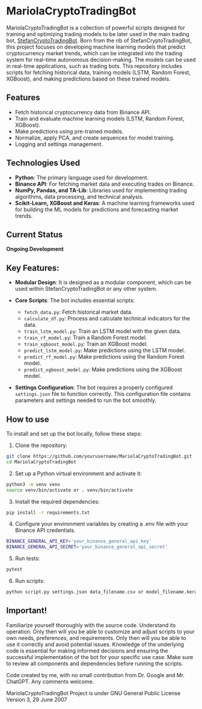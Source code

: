 # MariolaCryptoTradingBot

MariolaCryptoTradingBot is a collection of powerful scripts designed for training and optimizing trading models to be later used in the main trading bot, [StefanCryptoTradingBot](https://github.com/PedroPLCode/StefanCryptoTradingBot). Born from the rib of StefanCryptoTradingBot, this project focuses on developing machine learning models that predict cryptocurrency market trends, which can be integrated into the trading system for real-time autonomous decision-making.
The models can be used in real-time applications, such as trading bots. This repository includes scripts for fetching historical data, training models (LSTM, Random Forest, XGBoost), and making predictions based on these trained models.

## Features
- Fetch historical cryptocurrency data from Binance API.
- Train and evaluate machine learning models (LSTM, Random Forest, XGBoost).
- Make predictions using pre-trained models.
- Normalize, apply PCA, and create sequences for model training.
- Logging and settings management.

## Technologies Used
- **Python**: The primary language used for development.
- **Binance API**: For fetching market data and executing trades on Binance.
- **NumPy, Pandas, and TA-Lib**: Libraries used for implementing trading algorithms, data processing, and technical analysis.
- **Scikit-Learn, XGBoost and Keras**: A machine learning frameworks used for building the ML models for predictions and forecasting market trends.

## Current Status
**Ongoing Development**

## Key Features:
- **Modular Design**: It is designed as a modular component, which can be used within StefanCryptoTradingBot or any other system.
- **Core Scripts**: The bot includes essential scripts:
  - `fetch_data.py`: Fetch historical market data.
  - `calculate_df.py`: Process and calculate technical indicators for the data.
  - `train_lstm_model.py`: Train an LSTM model with the given data.
  - `train_rf_model.py`: Train a Random Forest model.
  - `train_xgboost_model.py`: Train an XGBoost model.
  - `predict_lstm_model.py`: Make predictions using the LSTM model.
  - `predict_rf_model.py`: Make predictions using the Random Forest model.
  - `predict_xgboost_model.py`: Make predictions using the XGBoost model.
  
- **Settings Configuration**: The bot requires a properly configured `settings.json` file to function correctly. This configuration file contains parameters and settings needed to run the bot smoothly.

## How to use

To install and set up the bot locally, follow these steps:

1. Clone the repository:
```bash
git clone https://github.com/yourusername/MariolaCryptoTradingBot.git
cd MariolaCryptoTradingBot
```

2. Set up a Python virtual environment and activate it:
```bash
python3 -m venv venv
source venv/bin/activate or . venv/bin/activate
```

3. Install the required dependencies:
```bash
pip install -r requirements.txt
```

4. Configure your environment variables by creating a .env file with your Binance API credentials.
```bash
BINANCE_GENERAL_API_KEY='your_binance_general_api_key'
BINANCE_GENERAL_API_SECRET='your_binance_general_api_secret'
```

5. Run tests:
```bash
pytest
```

6. Run scripts:
```bash
python script.py settings.json data_filename.csv or model_filename.keras
```

## Important!
Familiarize yourself thoroughly with the source code. Understand its operation. Only then will you be able to customize and adjust scripts to your own needs, preferences, and requirements. Only then will you be able to use it correctly and avoid potential issues. Knowledge of the underlying code is essential for making informed decisions and ensuring the successful implementation of the bot for your specific use case. Make sure to review all components and dependencies before running the scripts.

Code created by me, with no small contribution from Dr. Google and Mr. ChatGPT.
Any comments welcome.

MariolaCryptoTradingBot Project is under GNU General Public License Version 3, 29 June 2007